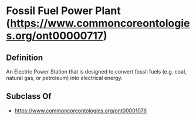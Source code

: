 # Fossil Fuel Power Plant (https://www.commoncoreontologies.org/ont00000717)

## Definition
An Electric Power Station that is designed to convert fossil fuels (e.g. coal, natural gas, or petroleum) into electrical energy.

## Subclass Of
- https://www.commoncoreontologies.org/ont00001076


